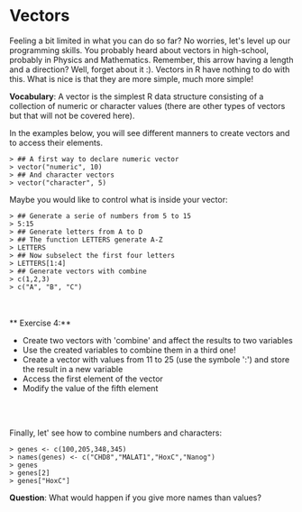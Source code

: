 # Vectors

 Feeling a bit limited in what you can do so far? No worries, let's level up our programming skills. You probably heard about vectors in high-school, probably in Physics and Mathematics. Remember, this arrow having a length and a direction? Well, forget about it :). Vectors in R have nothing to do with this. What is nice is that they are more simple, much more simple!

**Vocabulary**: A vector is the simplest R data structure consisting of a collection of numeric or character values (there are other types of vectors but that will not be covered here).

In the examples below, you will see different manners to create vectors and to access their elements.


```
> ## A first way to declare numeric vector
> vector("numeric", 10)
> ## And character vectors
> vector("character", 5)
```

Maybe you would like to control what is inside your vector:


```
> ## Generate a serie of numbers from 5 to 15
> 5:15
> ## Generate letters from A to D
> ## The function LETTERS generate A-Z
> LETTERS
> ## Now subselect the first four letters
> LETTERS[1:4]
> ## Generate vectors with combine
> c(1,2,3)
> c("A", "B", "C")
```
<br><br>
** Exercise 4:**

  + Create two vectors with 'combine' and affect the results to two variables
  + Use the created variables to combine them in a third one!
  + Create a vector with values from 11 to 25 (use the symbole ':') and store the result in a new variable
  + Access the first element of the vector
  + Modify the value of the fifth element

<br><br>

Finally, let' see how to combine numbers and characters:


```
> genes <- c(100,205,348,345)
> names(genes) <- c("CHD8","MALAT1","HoxC","Nanog")
> genes
> genes[2]
> genes["HoxC"]
```

**Question**: What would happen if you give more names than values?
